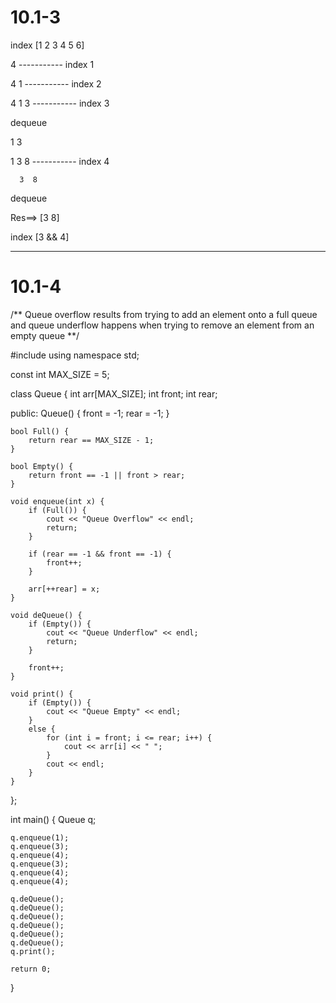 # 10.1-3

 
index [1  2  3  4  5  6] 

4                -----------         index 1

4  1              -----------       index 2

4  1  3           -----------         index 3

dequeue

   1  3 
   
   1  3  8         -----------        index 4  
   
      3  8

dequeue

   Res==>   [3  8] 

index  [3 && 4]

_____________________________________________________________________________________________

# 10.1-4

/**
Queue overflow results from trying 
to add an element onto a full
queue and queue underflow happens when trying 
to remove an element from an empty queue
**/

#include <iostream>
using namespace std;

const int MAX_SIZE = 5;

class Queue {
    int arr[MAX_SIZE];
    int front;
    int rear;

public:
    Queue() {
        front = -1;
        rear = -1;
    }

    bool Full() {
        return rear == MAX_SIZE - 1;
    }

    bool Empty() {
        return front == -1 || front > rear;
    }

    void enqueue(int x) {
        if (Full()) {
            cout << "Queue Overflow" << endl;
            return;
        }

        if (rear == -1 && front == -1) {
            front++;
        }

        arr[++rear] = x;
    }

    void deQueue() {
        if (Empty()) {
            cout << "Queue Underflow" << endl;
            return;
        }

        front++;
    }

    void print() {
        if (Empty()) {
            cout << "Queue Empty" << endl;
        }
        else {
            for (int i = front; i <= rear; i++) {
                cout << arr[i] << " ";
            }
            cout << endl;
        }
    }
};

int main() {
    Queue q;

    q.enqueue(1);
    q.enqueue(3);
    q.enqueue(4);
    q.enqueue(3);
    q.enqueue(4);
    q.enqueue(4);

    q.deQueue();
    q.deQueue();
    q.deQueue();
    q.deQueue();
    q.deQueue();
    q.deQueue();
    q.print();

    return 0;
}
